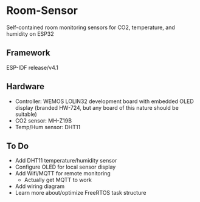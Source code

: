 # Room-Sensor
Self-contained room monitoring sensors for CO2, temperature, and humidity on ESP32

## Framework
ESP-IDF release/v4.1

## Hardware
* Controller: WEMOS LOLIN32 development board with embedded OLED display (branded HW-724, but any board of this nature should be suitable)
* CO2 sensor: MH-Z19B
* Temp/Hum sensor: DHT11

## To Do
* Add DHT11 temperature/humidity sensor
* Configure OLED for local sensor display
* Add Wifi/MQTT for remote monitoring
	* Actually get MQTT to work
* Add wiring diagram
* Learn more about/optimize FreeRTOS task structure